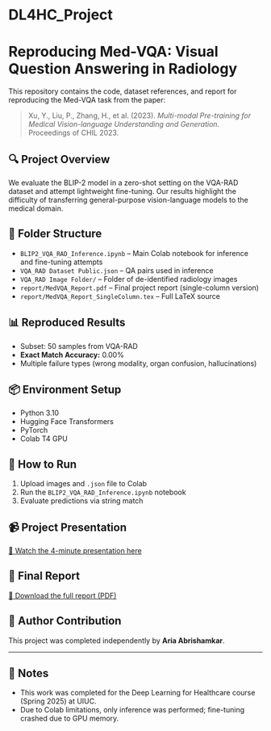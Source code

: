 # DL4HC_Project
# Reproducing Med-VQA: Visual Question Answering in Radiology

This repository contains the code, dataset references, and report for reproducing the Med-VQA task from the paper:

> Xu, Y., Liu, P., Zhang, H., et al. (2023). *Multi-modal Pre-training for Medical Vision-language Understanding and Generation*. Proceedings of CHIL 2023.

## 🔍 Project Overview

We evaluate the BLIP-2 model in a zero-shot setting on the VQA-RAD dataset and attempt lightweight fine-tuning. Our results highlight the difficulty of transferring general-purpose vision-language models to the medical domain.

## 📁 Folder Structure

- `BLIP2_VQA_RAD_Inference.ipynb` – Main Colab notebook for inference and fine-tuning attempts
- `VQA_RAD Dataset Public.json` – QA pairs used in inference
- `VQA_RAD Image Folder/` – Folder of de-identified radiology images
- `report/MedVQA_Report.pdf` – Final project report (single-column version)
- `report/MedVQA_Report_SingleColumn.tex` – Full LaTeX source

## 📊 Reproduced Results

- Subset: 50 samples from VQA-RAD
- **Exact Match Accuracy:** 0.00%
- Multiple failure types (wrong modality, organ confusion, hallucinations)

## 📦 Environment Setup

- Python 3.10
- Hugging Face Transformers
- PyTorch
- Colab T4 GPU

## 🚀 How to Run

1. Upload images and `.json` file to Colab
2. Run the `BLIP2_VQA_RAD_Inference.ipynb` notebook
3. Evaluate predictions via string match

## 📹 Project Presentation

[🔗 Watch the 4-minute presentation here](ADD_YOUR_LINK_HERE)

## 📄 Final Report

[📄 Download the full report (PDF)](ADD_REPORT_LINK_HERE)

## 🙋 Author Contribution

This project was completed independently by **Aria Abrishamkar**.

---

## 📌 Notes

- This work was completed for the Deep Learning for Healthcare course (Spring 2025) at UIUC.
- Due to Colab limitations, only inference was performed; fine-tuning crashed due to GPU memory.
